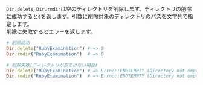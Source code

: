 `Dir.delete`, `Dir.rmdir`は空のディレクトリを削除します。ディレクトリの削除に成功すると`0`を返します。引数に削除対象のディレクトリのパスを文字列で指定します。  
削除に失敗するとエラーを返します。

```ruby
# 削除成功
Dir.delete("RubyExamination") # => 0
Dir.rmdir("RubyExamination")  # => 0

# 削除失敗(ディレクトリが空ではない場合)
Dir.delete("RubyExamination") # => Errno::ENOTEMPTY (Directory not empty @ dir_s_rmdir - RubyExamination)
Dir.rmdir("RubyExamination")  # => Errno::ENOTEMPTY (Directory not empty @ dir_s_rmdir - RubyExamination)
```